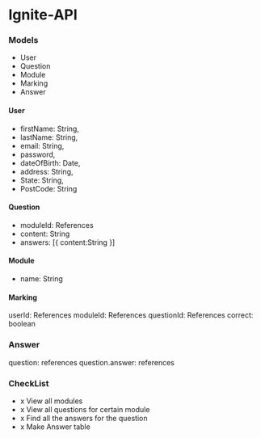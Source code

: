# Ignite-API
### Models
* User
* Question
* Module
* Marking
* Answer

#### User
* firstName: String,
* lastName: String,
* email: String,
* password,
* dateOfBirth: Date,
* address: String,
* State: String,
* PostCode: String

#### Question
* moduleId: References
* content: String
* answers: [{
  content:String
}]

#### Module
* name: String

#### Marking
userId: References
moduleId: References
questionId: References
correct: boolean

### Answer
question: references
question.answer: references

### CheckList
* x View all modules
* x View all questions for certain module
* x Find all the answers for the question
* x Make Answer table